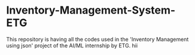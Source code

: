 # Inventory-Management-System-ETG
This repository is having all the codes used in the 'Inventory Management using json' project of the AI/ML internship by ETG.
hii
